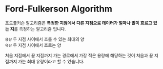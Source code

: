 # Ford-Fulkerson Algorithm
포드풀커슨 알고리즘은 **특정한 지점에서 다른 지점으로 데이터가 얼마나 많이 흐르고 있는 지**를 측정하는 알고리즘 입니다.  

`용량` 두 지점 사이에서 흐를 수 있는 최대의 양  
`유량` 두 지점 사이에서 흐르는 양  

처음 지점에서 끝 지점까지 가는 경로에서 가장 적은 용량에 해당하는 것이 처음과 끝 지점까지 가는  최대 유량이라고 할 수 있습니다.  
